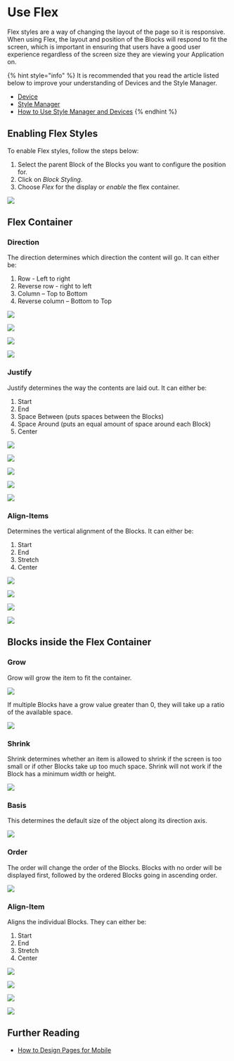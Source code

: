 # Use Flex

Flex styles are a way of changing the layout of the page so it is responsive. When using Flex, the layout and position of the Blocks will respond to fit the screen, which is important in ensuring that users have a good user experience regardless of the screen size they are viewing your Application on.

{% hint style="info" %}
It is recommended that you read the article listed below to improve your understanding of Devices and the Style Manager.

* [Device](../../concepts/application/devices.md)
* [Style Manager](../../concepts/application/block-styling.md)
* [How to Use Style Manager and Devices](use-block-styling-and-devices.md)
{% endhint %}

## Enabling Flex Styles

To enable Flex styles, follow the steps below:

1. Select the parent Block of the Blocks you want to configure the position for.
2. Click on _Block Styling_.
3. Choose _Flex_ for the display or _enable_ the flex container.

![](images/_1.png)

## Flex Container

### Direction

The direction determines which direction the content will go. It can either be:

1. Row - Left to right
2. Reverse row - right to left
3. Column – Top to Bottom
4. Reverse column – Bottom to Top

![](images/_2.png)

![](images/_3.png)

![](images/_4.png)

![](images/_5.png)

### Justify

Justify determines the way the contents are laid out. It can either be:

1. Start
2. End
3. Space Between (puts spaces between the Blocks)
4. Space Around (puts an equal amount of space around each Block)
5. Center

![](images/_6.png)

![](images/_7.png)

![](images/_8.png)

![](images/_9.png)

![](images/_10.png)

### Align-Items

Determines the vertical alignment of the Blocks. It can either be:

1. Start&#x20;
2. End
3. Stretch
4. Center

![](images/_11.png)

![](images/_12.png)

![](images/_13.png)

![](images/_14.png)

## Blocks inside the Flex Container

### Grow

Grow will grow the item to fit the container.

![](images/_15.png)

If multiple Blocks have a grow value greater than 0, they will take up a ratio of the available space.

![](images/_16.png)

### Shrink

Shrink determines whether an item is allowed to shrink if the screen is too small or if other Blocks take up too much space. Shrink will not work if the Block has a minimum width or height.

![](images/_17.png)

### Basis

This determines the default size of the object along its direction axis.   &#x20;

![](images/_18.png)

### Order

The order will change the order of the Blocks. Blocks with no order will be displayed first, followed by the ordered Blocks going in ascending order.

![](images/_19.png)

### Align-Item

Aligns the individual Blocks. They can either be:

1. Start
2. End
3. Stretch
4. Center

![](images/_20.png)

![](images/_21.png)

![](images/_22.png)

![](images/_23.png)

## Further Reading

* [How to Design Pages for Mobile](design-pages-for-mobile.md)


